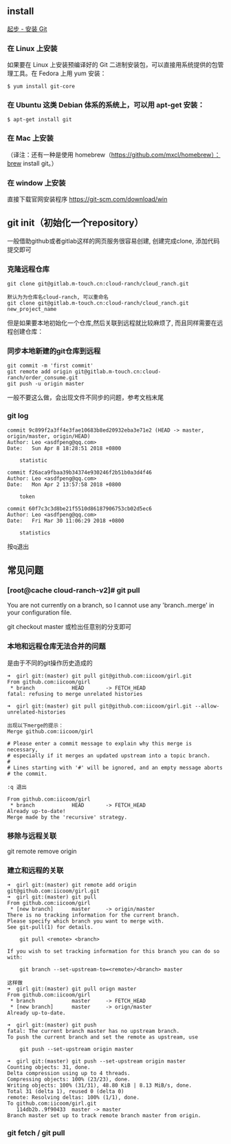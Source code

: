## install
[起步 - 安装 Git](https://git-scm.com/book/zh/v1/%E8%B5%B7%E6%AD%A5-%E5%AE%89%E8%A3%85-Git)

### 在 Linux 上安装
如果要在 Linux 上安装预编译好的 Git 二进制安装包，可以直接用系统提供的包管理工具。在 Fedora 上用 yum 安装：
```
$ yum install git-core
```

### 在 Ubuntu 这类 Debian 体系的系统上，可以用 apt-get 安装：
```
$ apt-get install git
```

### 在 Mac 上安装
（译注：还有一种是使用 homebrew（https://github.com/mxcl/homebrew）：brew install git。）

### 在 window 上安装
直接下载官网安装程序
https://git-scm.com/download/win


## git init（初始化一个repository）
一般借助github或者gitlab这样的网页服务很容易创建, 创建完成clone, 添加代码提交即可

### 克隆远程仓库
```
git clone git@gitlab.m-touch.cn:cloud-ranch/cloud_ranch.git

默认为为仓库名cloud-ranch, 可以重命名
git clone git@gitlab.m-touch.cn:cloud-ranch/cloud_ranch.git new_project_name
```

但是如果要本地初始化一个仓库,然后关联到远程就比较麻烦了, 而且同样需要在远程创建仓库：
### 同步本地新建的git仓库到远程
```
git commit -m 'first commit'
git remote add origin git@gitlab.m-touch.cn:cloud-ranch/order_consume.git
git push -u origin master
```
一般不要这么做，会出现文件不同步的问题，参考文档末尾


### git log
```
commit 9c899f2a3ff4e3fae10683b8ed20932eba3e71e2 (HEAD -> master, origin/master, origin/HEAD)
Author: Leo <asdfpeng@qq.com>
Date:   Sun Apr 8 18:28:51 2018 +0800

    statistic

commit f26aca9fbaa39b34374e930246f2b51b0a3d4f46
Author: Leo <asdfpeng@qq.com>
Date:   Mon Apr 2 13:57:58 2018 +0800

    token

commit 60f7c3c3d8be21f5510d86187906753cb02d5ec6
Author: Leo <asdfpeng@qq.com>
Date:   Fri Mar 30 11:06:29 2018 +0800

    statistics
```
按q退出

## 常见问题
### [root@cache cloud-ranch-v2]# git pull
You are not currently on a branch, so I cannot use any
'branch.<branchname>.merge' in your configuration file.

git checkout master 或检出任意别的分支即可


### 本地和远程仓库无法合并的问题
是由于不同的git操作历史造成的
```
➜  girl git:(master) git pull git@github.com:iicoom/girl.git
From github.com:iicoom/girl
 * branch            HEAD       -> FETCH_HEAD
fatal: refusing to merge unrelated histories

➜  girl git:(master) git pull git@github.com:iicoom/girl.git --allow-unrelated-histories

出现以下merge的提示：
Merge github.com:iicoom/girl

# Please enter a commit message to explain why this merge is necessary,
# especially if it merges an updated upstream into a topic branch.
#
# Lines starting with '#' will be ignored, and an empty message aborts
# the commit.

:q 退出

From github.com:iicoom/girl
 * branch            HEAD       -> FETCH_HEAD
Already up-to-date!
Merge made by the 'recursive' strategy.
```
### 移除与远程关联
git remote remove origin

### 建立和远程的关联
```
➜  girl git:(master) git remote add origin git@github.com:iicoom/girl.git
➜  girl git:(master) git pull
From github.com:iicoom/girl
 * [new branch]      master     -> origin/master
There is no tracking information for the current branch.
Please specify which branch you want to merge with.
See git-pull(1) for details.

    git pull <remote> <branch>

If you wish to set tracking information for this branch you can do so with:

    git branch --set-upstream-to=<remote>/<branch> master

这样做
➜  girl git:(master) git pull orign master
From github.com:iicoom/girl
 * branch            master     -> FETCH_HEAD
 * [new branch]      master     -> orign/master
Already up-to-date.

➜  girl git:(master) git push
fatal: The current branch master has no upstream branch.
To push the current branch and set the remote as upstream, use

    git push --set-upstream origin master

➜  girl git:(master) git push --set-upstream origin master
Counting objects: 31, done.
Delta compression using up to 4 threads.
Compressing objects: 100% (23/23), done.
Writing objects: 100% (31/31), 48.80 KiB | 8.13 MiB/s, done.
Total 31 (delta 1), reused 0 (delta 0)
remote: Resolving deltas: 100% (1/1), done.
To github.com:iicoom/girl.git
   114db2b..9f90433  master -> master
Branch master set up to track remote branch master from origin.
```

### git fetch / git pull




